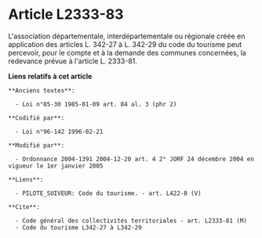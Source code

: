 # Article L2333-83

L'association départementale, interdépartementale ou régionale créée en application des articles L. 342-27 à L. 342-29 du
code du tourisme peut percevoir, pour le compte et à la demande des communes concernées, la redevance prévue à l'article L.
2333-81.

**Liens relatifs à cet article**

	**Anciens textes**:

	  - Loi n°85-30 1985-01-09 art. 84 al. 3 (phr 2)

	**Codifié par**:

	  - Loi n°96-142 1996-02-21

	**Modifié par**:

	  - Ordonnance 2004-1391 2004-12-20 art. 4 2° JORF 24 décembre 2004 en vigueur le 1er janvier 2005

	**Liens**:

	  - PILOTE_SUIVEUR: Code du tourisme. - art. L422-8 (V)

	**Cite**:

	  - Code général des collectivités territoriales - art. L2333-81 (M)
	  - Code du tourisme L342-27 à L342-29
